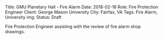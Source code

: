 Title: GMU Planetary Hall - Fire Alarm
Date: 2018-02-16
Role: Fire Protection Engineer
Client: George Mason University
City: Fairfax, VA
Tags: Fire Alarm, University
img: 
Status: Draft

Fire Protection Engineer assisting with the review of fire alarm shop drawings.
